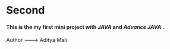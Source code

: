 # Second

  <h4>
This is the my first mini project with 
    <b>
      <i>
        JAVA
      </i>
    </b>
    and 
    <b>
      <i>Advance JAVA 
      </i>
    </b>
    .
  </h4>
<p> Author ---> Aditya Mali
